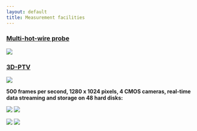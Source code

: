 ```yaml
---
layout: default
title: Measurement facilities
---
```


### [Multi-hot-wire probe](research/multihotwire.html)
![][3]




### [3D-PTV](research/3dptv.html)

![][4]

**500 frames per second, 1280 x 1024 pixels, 4 CMOS cameras, real-time data streaming and storage on 48 hard disks:** 


![][5] ![][6]

![][7] ![][8]



 [3]: http://lh3.google.com/particle.tracking/R3QZFDkCvjI/AAAAAAAABSQ/VU6CpdzqR74/s288/theprobe.jpg
 [4]: http://lh6.ggpht.com/particle.tracking/SB_-eqyssOI/AAAAAAAAB8I/LVFbbSSm0F4/s800/DSC00169.JPG 
 [5]: http://lh6.google.com/particle.tracking/R4O9HTkCwFE/AAAAAAAABc0/9bzM5kvT38I/s288/LidDrivenCavity.jpg
 [6]: http://lh5.google.com/particle.tracking/R4O9qzkCwJI/AAAAAAAABcQ/n5rEeBrV40c/s288/Image005.jpg
 [7]: http://lh6.google.com/particle.tracking/Ry-ZQJMy_eI/AAAAAAAABEo/0MwTmJMRvVg/s288/Image011.jpg 
 [8]: http://lh6.google.com/particle.tracking/Ry-b3JMy_sI/AAAAAAAABGg/uYTlgenZmI8/s288/Image025.jpg 